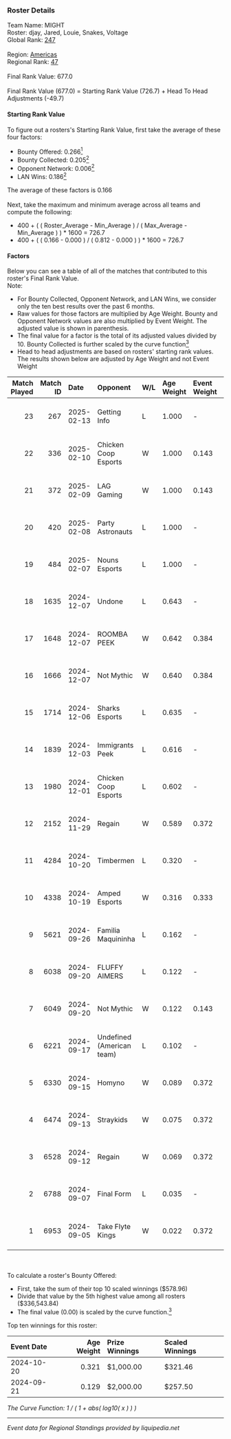 ### Roster Details<br />
Team Name: MIGHT<br />
Roster: djay, Jared, Louie, Snakes, Voltage<br />
Global Rank: [247](../../standings_global_2025_03_01.md)<br />
<br />
Region: [Americas]( ../../standings_americas_2025_03_01.md)<br />
Regional Rank: [47]( ../../standings_americas_2025_03_01.md)<br />
<br />
Final Rank Value:  677.0<br />
<br />
Final Rank Value (677.0) = Starting Rank Value (726.7) + Head To Head Adjustments (-49.7)<br />

#### Starting Rank Value<br />
To figure out a rosters's Starting Rank Value, first take the average of these four factors:<br />
- Bounty Offered: 0.266[<sup>1</sup>](#table2)
- Bounty Collected: 0.205[<sup>2</sup>](#table1)
- Opponent Network: 0.006[<sup>2</sup>](#table1)
- LAN Wins: 0.186[<sup>2</sup>](#table1)

The average of these factors is 0.166<br />
<br />
Next, take the maximum and minimum average across all teams and compute the following:<br />
- 400 + ( ( Roster_Average - Min_Average ) / ( Max_Average - Min_Average ) ) * 1600 = 726.7
- 400 + ( ( 0.166 - 0.000 ) / ( 0.812 - 0.000 ) ) * 1600 = 726.7


#### Factors<br />
Below you can see a table of all of the matches that contributed to this roster's Final Rank Value.<br />
Note:<br />

- For Bounty Collected, Opponent Network, and LAN Wins, we consider only the ten best results over the past 6 months.
- Raw values for those factors are multiplied by Age Weight. Bounty and Opponent Network values are also multiplied by Event Weight. The adjusted value is shown in parenthesis.
- The final value for a factor is the total of its adjusted values divided by 10. Bounty Collected is further scaled by the curve function[<sup>3</sup>](#curveFunction)
- Head to head adjustments are based on rosters' starting rank values. The results shown below are adjusted by Age Weight and not Event Weight
<span id="table1"></span><br />


| Match Played | Match ID | Date       | Opponent                  | W/L | Age Weight | Event Weight | Bounty Collected | Opponent Network | LAN Wins  | H2H Adj. | Roster                                    |
| -: | -: | :- | :- | :- | :- | :- | :- | :- | :- | -: | :- |
|           23 |      267 | 2025-02-13 | Getting Info              | L   | 1.000      | -            | -                | -                | -         |   -22.47 | djay, Jared, Louie, Snakes, Voltage       |
|           22 |      336 | 2025-02-10 | Chicken Coop Esports      | W   | 1.000      | 0.143        | 0.006 (0.001)    | 0.173 (0.025)    | 0 (0.000) |    13.29 | djay, Jared, Louie, Snakes, Voltage       |
|           21 |      372 | 2025-02-09 | LAG Gaming                | W   | 1.000      | 0.143        | 0.001 (0.000)    | 0.030 (0.004)    | 0 (0.000) |    10.78 | djay, Jared, Louie, Snakes, Voltage       |
|           20 |      420 | 2025-02-08 | Party Astronauts          | L   | 1.000      | -            | -                | -                | -         |   -12.66 | djay, Jared, Louie, Snakes, Voltage       |
|           19 |      484 | 2025-02-07 | Nouns Esports             | L   | 1.000      | -            | -                | -                | -         |    -9.17 | djay, Jared, PwnAlone, Snakes, Voltage    |
|           18 |     1635 | 2024-12-07 | Undone                    | L   | 0.643      | -            | -                | -                | -         |    -8.49 | djay, Louie, PwnAlone, REKMEISTER, Snakes |
|           17 |     1648 | 2024-12-07 | ROOMBA PEEK               | W   | 0.642      | 0.384        | 0.000 (0.000)    | 0.033 (0.008)    | 1 (0.642) |     6.08 | djay, Louie, PwnAlone, REKMEISTER, Snakes |
|           16 |     1666 | 2024-12-07 | Not Mythic                | W   | 0.640      | 0.384        | 0.000 (0.000)    | 0.000 (0.000)    | 1 (0.640) |     3.03 | djay, Louie, PwnAlone, REKMEISTER, Snakes |
|           15 |     1714 | 2024-12-06 | Sharks Esports            | L   | 0.635      | -            | -                | -                | -         |    -3.33 | djay, Louie, PwnAlone, REKMEISTER, Snakes |
|           14 |     1839 | 2024-12-03 | Immigrants Peek           | L   | 0.616      | -            | -                | -                | -         |   -11.69 | djay, Jonji, louie, PwnAlone, Snakes      |
|           13 |     1980 | 2024-12-01 | Chicken Coop Esports      | L   | 0.602      | -            | -                | -                | -         |   -10.51 | djay, Jonji, louie, PwnAlone, Snakes      |
|           12 |     2152 | 2024-11-29 | Regain                    | W   | 0.589      | 0.372        | 0.000 (0.000)    | 0.070 (0.015)    | 0 (0.000) |     4.13 | djay, Jonji, louie, PwnAlone, Snakes      |
|           11 |     4284 | 2024-10-20 | Timbermen                 | L   | 0.320      | -            | -                | -                | -         |    -5.75 | djay, Jonji, louie, PwnAlone, Snakes      |
|           10 |     4338 | 2024-10-19 | Amped Esports             | W   | 0.316      | 0.333        | 0.000 (0.000)    | 0.000 (0.000)    | 1 (0.316) |     1.39 | djay, Jonji, louie, PwnAlone, Snakes      |
|            9 |     5621 | 2024-09-26 | Familia Maquininha        | L   | 0.162      | -            | -                | -                | -         |    -2.94 | djay, Jonji, louie, PwnAlone, Snakes      |
|            8 |     6038 | 2024-09-20 | FLUFFY AIMERS             | L   | 0.122      | -            | -                | -                | -         |    -1.54 | danss, djay, louie, PwnAlone, Snakes      |
|            7 |     6049 | 2024-09-20 | Not Mythic                | W   | 0.122      | 0.143        | 0.000 (0.000)    | -                | 0 (0.000) |     0.53 | danss, djay, louie, PwnAlone, Snakes      |
|            6 |     6221 | 2024-09-17 | Undefined (American team) | L   | 0.102      | -            | -                | -                | -         |    -2.08 | djay, Jonji, louie, PwnAlone, Snakes      |
|            5 |     6330 | 2024-09-15 | Homyno                    | W   | 0.089      | 0.372        | 0.008 (0.000)    | 0.205 (0.007)    | 0 (0.000) |     1.32 | djay, Jonji, louie, PwnAlone, Snakes      |
|            4 |     6474 | 2024-09-13 | Straykids                 | W   | 0.075      | 0.372        | 0.000 (0.000)    | 0.005 (0.000)    | 0 (0.000) |     0.54 | djay, Jonji, louie, PwnAlone, Snakes      |
|            3 |     6528 | 2024-09-12 | Regain                    | W   | 0.069      | 0.372        | 0.000 (0.000)    | 0.070 (0.002)    | 0 (0.000) |     0.45 | djay, Jonji, louie, PwnAlone, Snakes      |
|            2 |     6788 | 2024-09-07 | Final Form                | L   | 0.035      | -            | -                | -                | -         |    -0.74 | djay, Jonji, louie, PwnAlone, Snakes      |
|            1 |     6953 | 2024-09-05 | Take Flyte Kings          | W   | 0.022      | 0.372        | -                | 0.000 (0.000)    | -         |     0.10 | djay, Jonji, louie, PwnAlone, Snakes      |

<br />
<span id="table2"></span><br />
To calculate a roster's Bounty Offered:<br />

- First, take the sum of their top 10 scaled winnings ($578.96)
- Divide that value by the 5th highest value among all rosters ($336,543.84)
- The final value (0.00) is scaled by the curve function.[<sup>3</sup>](#curveFunction)

Top ten winnings for this roster:<br />

| Event Date | Age Weight | Prize Winnings | Scaled Winnings |
| :- | -: | :- | :- |
| 2024-10-20 |      0.321 | $1,000.00      | $321.46         |
| 2024-09-21 |      0.129 | $2,000.00      | $257.50         |


<span id="curveFunction"></span>_The Curve Function: 1 / ( 1 + abs( log10( x ) ) )_<br />

---
_Event data for Regional Standings provided by liquipedia.net_<br />
